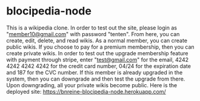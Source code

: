 # blocipedia-node

This is a wikipedia clone.  In order to test out the site, please login as "member10@gmail.com" with password "tenten".  From here, you can create, edit, delete, and read wikis.  As a normal member, you can create public wikis.  If you choose to pay for a premium membership, then you can create private wikis.  In order to test out the upgrade membership feature with payment through stripe, enter "test@gmail.com" for the email, 4242 4242 4242 4242 for the credit card number, 04/24 for the expiration date and 187 for the CVC number.  If this member is already upgraded in the system, then you can downgrade and then test the upgrade from there.  Upon downgrading, all your private wikis become public.  Here is the deployed site: https://bnreine-blocipedia-node.herokuapp.com/
